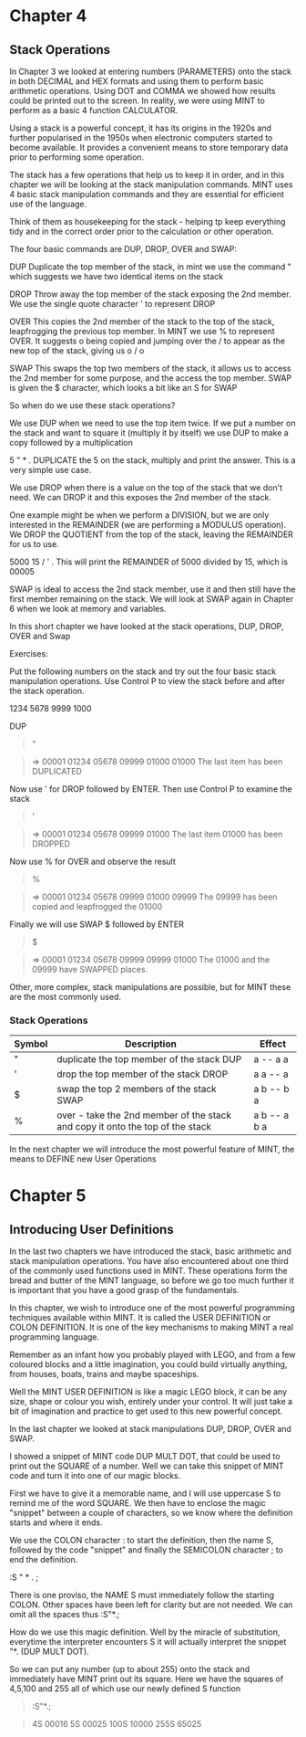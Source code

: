 # Chapter 4

## Stack Operations

In Chapter 3 we looked at entering numbers (PARAMETERS) onto the stack in both DECIMAL and HEX formats and using them to perform basic arithmetic operations.  Using DOT and COMMA we showed how results could be printed out to the screen. In reality, we were using MINT to perform as a basic 4 function CALCULATOR.

Using a stack is a powerful concept, it has its origins in the 1920s and further popularised in the 1950s when electronic computers started to become available. It provides a convenient means to store temporary data prior to performing some operation.

The stack has a few operations that help us to keep it in order, and in this chapter we will be looking at the stack manipulation commands.  MINT uses 4 basic stack manipulation commands and they are essential for efficient use of the language.

Think of them as housekeeping for the stack - helping tp keep everything tidy and in the correct order prior to the calculation or other operation.

The four basic commands are DUP, DROP, OVER and SWAP:

DUP  Duplicate the top member of the stack, in mint we use the command " which suggests we have two identical items on the stack

DROP Throw away the top member of the stack exposing the 2nd member.  We use the single quote character ' to represent DROP

OVER This copies the 2nd member of the stack to the top of the stack, leapfrogging the previous top member.  In MINT we use % to represent OVER. It suggests o being copied and jumping over the / to appear as the new top of the stack, giving us o / o

SWAP This swaps the top two members of the stack, it allows us to access the 2nd member for some purpose, and the access the top member.  SWAP is given the $ character, which looks a bit like an S for SWAP

So when do we use these stack operations?

We use DUP when we need to use the top item twice. If we put a number on the stack and want to square it (multiply it by itself) we use DUP to make a copy followed by a multiplication

5 " * .      DUPLICATE the 5 on the stack, multiply and print the answer. This is a very simple use case.

We use DROP when there is a value on the top of the stack that we don't need.  We can DROP it and this exposes the 2nd member of the stack.

One example might be when we perform a DIVISION, but we are only interested in the REMAINDER (we are performing a MODULUS operation). We DROP the QUOTIENT from the top of the stack, leaving the REMAINDER for us to use.

5000 15 / ' .    This will print the REMAINDER of 5000 divided by 15, which is 00005

SWAP is ideal to access the 2nd stack member, use it and then still have the first member remaining on the stack. We will look at SWAP again in Chapter 6 when we look at memory and variables.

In this short chapter we have looked at the stack operations, DUP, DROP, OVER and Swap


Exercises:

Put the following numbers on the stack and try out the four basic stack manipulation operations. Use Control P to view the stack before and after the stack operation.


1234 5678 9999 1000

DUP

> "

> => 00001 01234 05678 09999 01000 01000    The last item has been DUPLICATED


Now use ' for DROP followed by ENTER. Then use Control P to examine the stack

> '

> => 00001 01234 05678 09999 01000      The last item 01000 has been DROPPED


Now use % for OVER and observe the result

> %

> => 00001 01234 05678 09999 01000 09999   The 09999 has been copied and leapfrogged the 01000

Finally we will use SWAP $ followed by ENTER

> $

> => 00001 01234 05678 09999 09999 01000   The 01000 and the 09999 have SWAPPED places.


Other, more complex, stack manipulations are possible, but for MINT these are the most commonly used.



### Stack Operations

| Symbol | Description                                                                   | Effect       |
| ------ | ----------------------------------------------------------------------------- | ------------ |
| "      | duplicate the top member of the stack DUP                                     | a -- a a     |
| '      | drop the top member of the stack DROP                                         | a a -- a     |
| $      | swap the top 2 members of the stack SWAP                                      | a b -- b a   |
| %      | over - take the 2nd member of the stack and copy it onto the top of the stack | a b -- a b a |



In the next chapter we will introduce the most powerful feature of MINT, the means to DEFINE new User Operations



# Chapter 5

## Introducing User Definitions

In the last two chapters we have introduced the stack, basic arithmetic and stack manipulation operations.  You have also encountered about one third of the commonly used functions used in MINT. These operations form the bread and butter of the MINT language, so before we go too much further it is important that you have a good grasp of the fundamentals.

In this chapter, we wish to introduce one of the most powerful programming techniques available within MINT. It is called the USER DEFINITION or COLON DEFINITION. It is one of the key mechanisms to making MINT a real programming language.

Remember as an infant how you probably played with LEGO, and from a few coloured blocks and a little imagination, you could build virtually anything, from houses, boats, trains and maybe spaceships.

Well the MINT USER DEFINITION is like a magic LEGO block, it can be any size, shape or colour you wish, entirely under your control. It will just take a bit of imagination and practice to get used to this new powerful concept.

In the last chapter we  looked at stack manipulations DUP, DROP, OVER and SWAP.

I showed a snippet of MINT code DUP MULT DOT, that could be used to print out the SQUARE of a number.  Well we can take this snippet of MINT code and turn it into one of our magic blocks.  

First we have to give it a memorable name, and I will use uppercase S to remind me of the word SQUARE. We then have to enclose the magic "snippet" between a couple of characters, so we know where the definition starts and where it ends.

We use the COLON character : to start the definition, then the name S, followed by the code "snippet" and finally the SEMICOLON character ; to end the definition. 

:S " * . ;     

There is one proviso, the NAME S must immediately follow the starting COLON. Other spaces have been left for clarity but are not needed. We can omit all the spaces thus :S"*.;

How do we use this magic definition. Well by the miracle of substitution, everytime the interpreter encounters S it will actually interpret the snippet "*.  (DUP MULT DOT).

So we can put any number (up to about 255) onto the stack and immediately have MINT print out its square. Here we have the squares of 4,5,100 and 255 all of which use our newly defined S function

> :S"*.;

> 4S
00016
> 5S
00025
> 100S
10000
> 255S
65025
>


